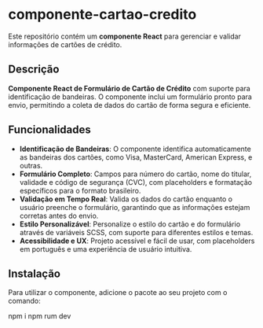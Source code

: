 # componente-cartao-credito

Este repositório contém um **componente React** para gerenciar e validar informações de cartões de crédito.

## Descrição

**Componente React de Formulário de Cartão de Crédito** com suporte para identificação de bandeiras. O componente inclui um formulário pronto para envio, permitindo a coleta de dados do cartão de forma segura e eficiente.

## Funcionalidades

- **Identificação de Bandeiras**: O componente identifica automaticamente as bandeiras dos cartões, como Visa, MasterCard, American Express, e outras.
- **Formulário Completo**: Campos para número do cartão, nome do titular, validade e código de segurança (CVC), com placeholders e formatação específicos para o formato brasileiro.
- **Validação em Tempo Real**: Valida os dados do cartão enquanto o usuário preenche o formulário, garantindo que as informações estejam corretas antes do envio.
- **Estilo Personalizável**: Personalize o estilo do cartão e do formulário através de variáveis SCSS, com suporte para diferentes estilos e temas.
- **Acessibilidade e UX**: Projeto acessível e fácil de usar, com placeholders em português e uma experiência de usuário intuitiva.

## Instalação

Para utilizar o componente, adicione o pacote ao seu projeto com o comando:

npm i
npm rum dev
